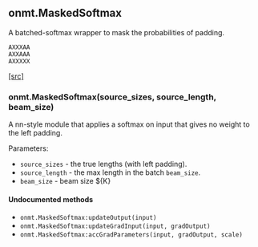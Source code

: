 <a name="onmt.MaskedSoftmax.dok"></a>


## onmt.MaskedSoftmax ##

 A batched-softmax wrapper to mask the probabilities of padding.

    AXXXAA
    AXXAAA
    AXXXXX



<a class="entityLink" href="https://github.com/opennmt/opennmt/blob/ecd46c8eee34474c91ab3606f3e19a1b9db13b22/lib/onmt/MaskedSoftmax.lua#L21">[src]</a>
<a name="onmt.MaskedSoftmax"></a>


### onmt.MaskedSoftmax(source_sizes, source_length, beam_size) ###

 A nn-style module that applies a softmax on input that gives no weight to the left padding.

Parameters:

  * `source_sizes` -  the true lengths (with left padding).
  * `source_length` - the max length in the batch `beam_size`.
  * `beam_size` - beam size ${K}



#### Undocumented methods ####

<a name="onmt.MaskedSoftmax:updateOutput"></a>
 * `onmt.MaskedSoftmax:updateOutput(input)`
<a name="onmt.MaskedSoftmax:updateGradInput"></a>
 * `onmt.MaskedSoftmax:updateGradInput(input, gradOutput)`
<a name="onmt.MaskedSoftmax:accGradParameters"></a>
 * `onmt.MaskedSoftmax:accGradParameters(input, gradOutput, scale)`
